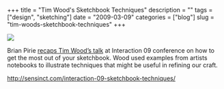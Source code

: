 +++
title = "Tim Wood's Sketchbook Techniques"
description = ""
tags = ["design", "sketching"]
date = "2009-03-09"
categories = ["blog"]
slug = "tim-woods-sketchbook-techniques"
+++



  <div class="notebook-screenshot"><a href="http://sensinct.com/interaction-09-sketchbook-techniques/"><img id='bluga-thumbnail-1523' class='bluga-thumbnail large' src='http://media.konigi.com/bluga/
wt49b56429f397b.jpg'/></a></div><p>Brian Pirie <a href="http://sensinct.com/interaction-09-sketchbook-techniques/">recaps Tim Wood’s talk</a> at Interaction 09 conference on how to get the most out of your sketchbook. Wood used examples from artists notebooks to illustrate techniques that might be useful in refining our craft.</p>
    
  <a href="http://sensinct.com/interaction-09-sketchbook-techniques/">http://sensinct.com/interaction-09-sketchbook-techniques/</a>
